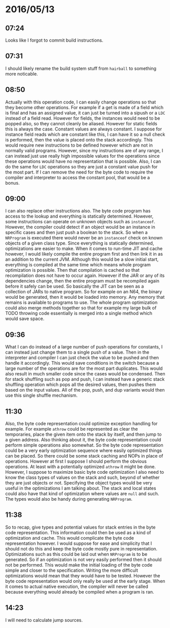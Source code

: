 # 2016/05/13

## 07:24

Looks like I forgot to commit build instructions.

## 07:31

I should likely rename the build system stuff from `hairball` to something
more noticable.

## 08:50

Actually with this operation code, I can easily change operations so that they
become other operations. For example if a get is made of a field which is
final and has an assigned value, it can just be turned into a sipush or a `LDC`
instead of a field read. However for fields, the instances would need to be
popped also, so they cannot cleanly be aliased. However for static fields this
is always the case. Constant values are always constant. I suppose for
instance field reads which are constant like this, I can have it so a null
check is performed, then the value is placed onto the stack accordingly. This
would require new instructions to be defined however which are not in normally
valid programs. However, since my instructions are of any range, I can instead
just use really high impossible values for the operations since these
operations would have no representation that is possible. Also, I can do the
same for `LDC` operations so they are just a constant value push for the
most part. If I can remove the need for the byte code to require the compiler
and interpreter to access the constant pool, that would be a bonus.

## 09:00

I can also replace other instructions also. The byte code program has access
to the lookup and everything is statically determined. However, some
instructions can operate on unknown objects such as `instanceof`. However,
the compiler could detect if an object would be an instance in specific cases
and then just push a boolean to the stack. So when a `NRProgram` is executed
there would never be an `instanceof` check on known objects of a given class
type. Since everything is statically determined, optimizations are easier to
make. When it comes to run-time JIT and cache however, I would likely compile
the entire program first and then link it in as an addition to the current JVM.
Although this would be a slow initial start, everything is compiled at the same
time which means whole program optimization is possible. Then that compilation
is cached so that recompilation does not have to occur again. However if the
JAR or any of its dependencies change, then the entire program must be
recompiled again before it safely can be used. So basically the JIT can be seen
as a collection of JARs to native program. So for example on an N64, the
binary would be generated, then it would be loaded into memory. Any memory that
remains is available to programs to use. The whole program optimization could
also merge methods together so that for example my large bulk of TODO throwing
code essentially is merged into a single method which would save space.

## 09:36

What I can do instead of a large number of push operations for constants, I can
instead just change them to a single push of a value. Then in the interpreter
and compiler I can just check the value to be pushed and then handle it
accordingly. This would save conditions in the switch because a large number of
the operations are for the most part duplicates. This would also result in
much smaller code since the cases would be condensed. Then for stack shuffling
such as pop and push, I can instead have a generic stack shuffling operation
which pops all the desired values, then pushes them based on the input values.
All of the pop, push, and dup variants would then use this single shuffle
mechanism.

## 11:30

Also, the byte code representation could optimize exception handling for
example. For example `athrow` could be represented as clear the temporaries,
place the given item onto the stack by itself, and then jump to a given
address. Also thinking about it, the byte code representation could perform
simple operations also somewhat. So the byte code representation could be a
very early optimization sequence where easily optimized things can be placed.
So there could be some stack caching and NOPs in place of operations. However
at first I suppose I should perform the obvious operations. At least with a
potentially optimized `athrow` it might be done. However, I suppose to
maximize basic byte code optimization I also need to know the class types of
values on the stack and such, beyond of whether they are just objects or not.
Specifying the object types would be very useful in the optimizations I am
talking about. The stack and local states could also have that kind of
optimization where values are `null` and such. The types would also be handy
during generating `NRProgram`.

## 11:38

So to recap, give types and potential values for stack entries in the byte
code representation. This information could then be used as a kind of
optimization and cache. This would complicate the byte code representation
however. I would suppose for ease and simplicity that I should not do this and
keep the byte code mostly pure in representation. Optimizations such as this
could be laid out when `NRProgram` is to be generated. So if an optimization
is not very easily performed then it should not be performed. This would make
the initial loading of the byte code simple and closer to the specification.
Writing the more difficult optimizations would mean that they would have to be
tested. However the byte code representation would only really be used at the
early stage. When it comes to actual native execution, the compiler will never
be called because everything would already be compiled when a program is ran.

## 14:23

I will need to calculate jump sources.


